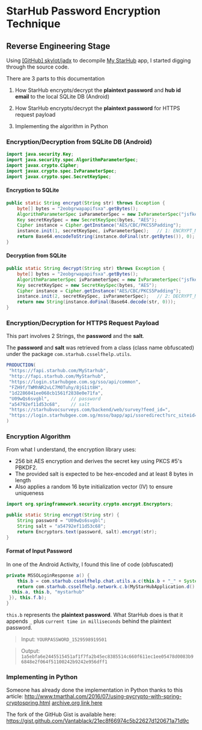 # StarHub Password Encryption Technique

## Reverse Engineering Stage

Using [\[GitHub\] skylot/jadx](https://github.com/skylot/jadx) to decompile [My StarHub](https://play.google.com/store/apps/details?id=com.starhub.csselfhelp&hl=en_US) app, I started digging through the source code.

There are 3 parts to this documentation

1) How StarHub encrypts/decrypt the **plaintext password** and **hub id email** to the local SQLite DB (Android)

2) How StarHub encrypts/decrypt the **plaintext password** for HTTPS request payload

3) Implementing the algorithm in Python


### Encryption/Decryption from SQLite DB (Android)

``` java
import java.security.Key;
import java.security.spec.AlgorithmParameterSpec;
import javax.crypto.Cipher;
import javax.crypto.spec.IvParameterSpec;
import javax.crypto.spec.SecretKeySpec;
```

#### Encryption to SQLite

``` java
public static String encrypt(String str) throws Exception {
    byte[] bytes = "2eobgrwapapifsxa".getBytes();
    AlgorithmParameterSpec ivParameterSpec = new IvParameterSpec("jsfkew4plc20mnds".getBytes());
    Key secretKeySpec = new SecretKeySpec(bytes, "AES");
    Cipher instance = Cipher.getInstance("AES/CBC/PKCS5Padding");
    instance.init(1, secretKeySpec, ivParameterSpec);   // 1: ENCRYPT_MODE
    return Base64.encodeToString(instance.doFinal(str.getBytes()), 0);
}
```

#### Decryption from SQLite

``` java
public static String decrypt(String str) throws Exception {
    byte[] bytes = "2eobgrwapapifsxa".getBytes();
    AlgorithmParameterSpec ivParameterSpec = new IvParameterSpec("jsfkew4plc20mnds".getBytes());
    Key secretKeySpec = new SecretKeySpec(bytes, "AES");
    Cipher instance = Cipher.getInstance("AES/CBC/PKCS5Padding");
    instance.init(2, secretKeySpec, ivParameterSpec);   // 2: DECRYPT_MODE
    return new String(instance.doFinal(Base64.decode(str, 0)));
}
```

### Encryption/Decryption for HTTPS Request Payload

This part involves 2 Strings, the **password** and the **salt**.

The **password** and **salt** was retrieved from a class (class name obfuscated) under the package `com.starhub.csselfhelp.utils`.

``` java
PRODUCTION(
 "https://fapi.starhub.com/MyStarhub",
 "http://fapi.starhub.com/MyStarhub",
 "https://login.starhubgee.com.sg/sso/api/common",
 "FZH9f/TWMhNR2vLC7M0Tuhy/8jG1it8H",
 "1d2286041ee068cb1561f2838e0e71fa",
 "U09wQs6svgbl",        // password
 "a54792ef11d53c68",    // salt
 "https://starhubvocsurveys.com/backend/web/survey?feed_id=",
 "https://login.starhubgee.com.sg/msso/bapp/api/ssoredirect?src_siteid=mystarhub&src_token=%1$s&src_session_id=%2$s&tgt_siteid=jprotect&cb=https://juniorprotect.starhub.com/user/index.html"
)
```

### Encryption Algorithm

From what I understand, the encryption library uses:

- 256 bit AES encryption and derives the secret key using PKCS #5's PBKDF2.
- The provided salt is expected to be hex-encoded and at least 8 bytes in length
- Also applies a random 16 byte initialization vector (IV) to ensure uniqueness

``` java
import org.springframework.security.crypto.encrypt.Encryptors;

public static String encrypt(String str) {
    String password = "U09wQs6svgbl";
    String salt = "a54792ef11d53c68";
    return Encryptors.text(password, salt).encrypt(str);
}
```

#### Format of Input Password

In one of the Android Activity, I found this line of code (obfuscated)

``` java
private MSSOLoginResponse a() {
    this.b = com.starhub.csselfhelp.chat.utils.a.c(this.b + "_" + System.currentTimeMillis());
    return com.starhub.csselfhelp.network.c.b(MyStarHubApplication.d().b("KEY_MSSO_LOGIN_URL", ""), String.format("{\"user_id\":\"%1$s\",\"user_password\":\"%2$s\",\"site_id\":\"%3$s\"}", new Object[] {
  this.a, this.b, "mystarhub"
 }), this.f.b);
}
```

`this.b` represents the **plaintext password**. What StarHub does is that it appends `_` plus `current time in milliseconds` behind the plaintext password.

> Input: `YOURPASSWORD_1529598919501`

> Output: `1a5ebfa6e2445515451af1f7fa2b45ec8385514c660f611ec1ee05478d0083b96848e2f064f51100242b9242e956dff1`

### Implementing in Python

Someone has already done the implementation in Python thanks to this article: http://www.tmarthal.com/2016/07/using-pycrypto-with-spring-cryptospring.html [archive.org link here](https://web.archive.org/web/*/http://www.tmarthal.com/2016/07/using-pycrypto-with-spring-cryptospring.html)

The fork of the GitHub Gist is available here: https://gist.github.com/Vantablack/21ec8f66974c5b22627d120671a71d9c